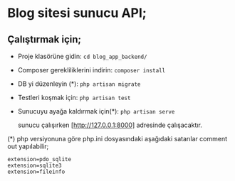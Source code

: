 # Blog sitesi sunucu API;

## Çalıştırmak için;

- Proje klasörüne gidin:
  `cd blog_app_backend/`
  
- Composer gerekliliklerini indirin:
   `composer install`
 
- DB yi düzenleyin (*):
   `php artisan migrate` 
  
- Testleri koşmak için:
  `php artisan test`
 
- Sunucuyu ayağa kaldırmak için(*):
  `php artisan serve`

  sunucu çalışırken [http://127.0.0.1:8000] adresinde çalışacaktır.

(*) php versiyonuna göre php.ini dosyasındaki aşağıdaki satarılar comment out yapılabilir;

    extension=pdo_sqlite
    extension=sqlite3
    extension=fileinfo
